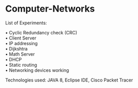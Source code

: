 # Computer-Networks
List of Experiments:<br>

•	Cyclic Redundancy check (CRC)<br/>
•	Client Server<br/>
•	IP addressing<br/>
•	Dijkshtra<br/>
•	Math Server<br/>
•	DHCP<br/>
•	Static routing<br/>
•	Networking devices working<br/>

Technologies used: JAVA 8, Eclipse IDE, Cisco Packet Tracer
